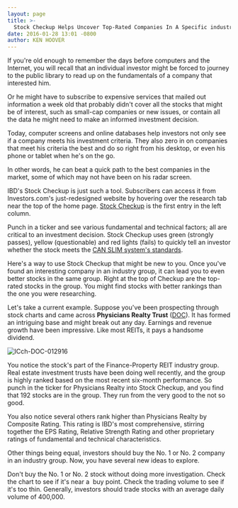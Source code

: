 ```yaml
---
layout: page
title: >-
  Stock Checkup Helps Uncover Top-Rated Companies In A Specific industry
date: 2016-01-28 13:01 -0800
author: KEN HOOVER
---
```





If you're old enough to remember the days before computers and the Internet, you will recall that an individual investor might be forced to journey to the public library to read up on the fundamentals of a company that interested him.


Or he might have to subscribe to expensive services that mailed out information a week old that probably didn't cover all the stocks that might be of interest, such as small-cap companies or new issues, or contain all the data he might need to make an informed investment decision.


Today, computer screens and online databases help investors not only see if a company meets his investment criteria. They also zero in on companies that meet his criteria the best and do so right from his desktop, or even his phone or tablet when he's on the go.


In other words, he can beat a quick path to the best companies in the market, some of which may not have been on his radar screen.


IBD's Stock Checkup is just such a tool. Subscribers can access it from Investors.com's just-redesigned website by hovering over the research tab near the top of the home page. [Stock Checkup](http://research.investors.com/stock-checkup/) is the first entry in the left column.


Punch in a ticker and see various fundamental and technical factors; all are critical to an investment decision. Stock Checkup uses green (strongly passes), yellow (questionable) and red lights (fails) to quickly tell an investor whether the stock meets the [CAN SLIM system's standards](http://education.investors.com/courselandingpage.aspx?id=735749).


Here's a way to use Stock Checkup that might be new to you. Once you've found an interesting company in an industry group, it can lead you to even better stocks in the same group. Right at the top of Checkup are the top-rated stocks in the group. You might find stocks with better rankings than the one you were researching.


Let's take a current example. Suppose you've been prospecting through stock charts and came across **Physicians Realty Trust** ([DOC](https://research.investors.com/quote.aspx?symbol=DOC)). It has formed an intriguing base and might break out any day. Earnings and revenue growth have been impressive. Like most REITs, it pays a handsome dividend.


![ICch-DOC-012916](https://www.investors.com/wp-content/uploads/2016/01/ICch-DOC-012916.jpg)


You notice the stock's part of the Finance-Property REIT industry group. Real estate investment trusts have been doing well recently, and the group is highly ranked based on the most recent six-month performance. So punch in the ticker for Physicians Realty into Stock Checkup, and you find that 192 stocks are in the group. They run from the very good to the not so good.


You also notice several others rank higher than Physicians Realty by Composite Rating. This rating is IBD's most comprehensive, stirring together the EPS Rating, Relative Strength Rating and other proprietary ratings of fundamental and technical characteristics.


Other things being equal, investors should buy the No. 1 or No. 2 company in an industry group. Now, you have several new ideas to explore.


Don't buy the No. 1 or No. 2 stock without doing more investigation. Check the chart to see if it's near a  buy point. Check the trading volume to see if it's too thin. Generally, investors should trade stocks with an average daily volume of 400,000.


 


 


 




